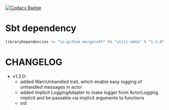[![Codacy Badge](https://www.codacy.com/project/badge/690b862f8bf54a399e6c80c859da6394)](https://www.codacy.com/app/mateuszjaje/utils-akka)

# Sbt dependency

```scala
libraryDependencies += "io.github.morgaroth" %% "utils-akka" % "1.3.0"
```


# CHANGELOG

* v1.3.0:
     * added WarnUnhandled trait, which enable easy logging of unhandled messages in actor 
     * added implicit LoggingAdapter to make logger from ActorLogging implicit and be passable via implicit arguments to functions
     * init
